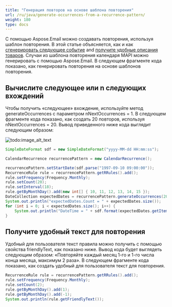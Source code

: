```yaml
---
title: "Генерация повторов на основе шаблона повторения"
url: /ru/java/generate-occurrences-from-a-recurrence-pattern/
weight: 180
type: docs
---
```



С помощью Aspose.Email можно создавать повторения, используя шаблон повторения. В этой статье объясняется, как и как [сгенерировать следующее событие](#calculate-the-next-occurrence-or-n-next-occurrences) and [получите удобные описания товаров](#get-user-friendly-text-for-a-recurrence). Случаи из шаблона повторения календаря MAPI можно генерировать с помощью Aspose.Email. В следующем фрагменте кода показано, как генерировать повторения на основе шаблонов повторения.


## **Вычислите следующее или n следующих вхождений**
Чтобы получить «следующее» вхождение, используйте метод generateOccurrences с параметром nNextOccurrences = 1. В следующем фрагменте кода показано, как создать 20 повторов, используя nNextOccurrences = 20. Вывод приведенного ниже кода выглядит следующим образом:

![todo:image_alt_text](generate-occurrences-from-a-recurrence-pattern_1.png)


~~~Java
SimpleDateFormat sdf = new SimpleDateFormat("yyyy-MM-dd HH:mm:ss");

CalendarRecurrence recurrencePattern = new CalendarRecurrence();

recurrencePattern.setStartDate(sdf.parse("1997-09-10 09:00:00"));
RecurrenceRule rule = recurrencePattern.getRRules().add();
rule.setFrequency(Frequency.Monthly);
rule.setCount(20);
rule.setInterval(18);
rule.getByMonthDay().add(new int[] { 10, 11, 12, 13, 14, 15 });
DateCollection expectedDates = recurrencePattern.generateOccurrences(20);
System.out.println("expectedDates.Count = " + expectedDates.size());
for (int i = 0; i < expectedDates.size(); i++) {
    System.out.println("DateTime = " + sdf.format(expectedDates.getItem(i)));
}
~~~
## **Получите удобный текст для повторения**
Удобный для пользователя текст правила можно получить с помощью свойства friendlyText, как показано ниже. Вывод кода будет выглядеть следующим образом: «Повторяйте каждый месяц 1-го и 1-го числа конца месяца, максимум 2 раза». В следующем фрагменте кода показано, как создать удобный для пользователя текст для повторения.


~~~Java
RecurrenceRule rule = recurrencePattern.getRRules().add();
rule.setFrequency(Frequency.Monthly);
rule.setCount(2);
rule.getByMonthDay().add(1);
rule.getByMonthDay().add(-1);
System.out.println(rule.getFriendlyText());
~~~